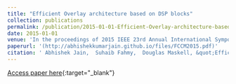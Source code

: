```yaml
---
title: "Efficient Overlay architecture based on DSP blocks"
collection: publications
permalink: /publication/2015-01-01-Efficient-Overlay-architecture-based-on-DSP-blocks
date: 2015-01-01
venue: 'In the proceedings of 2015 IEEE 23rd Annual International Symposium on Field-Programmable Custom Computing Machines'
paperurl: '(http://abhishekkumarjain.github.io/files/FCCM2015.pdf)'
citation: ' Abhishek Jain,  Suhaib Fahmy,  Douglas Maskell, &quot;Efficient Overlay architecture based on DSP blocks.&quot; In the proceedings of 2015 IEEE 23rd Annual International Symposium on Field-Programmable Custom Computing Machines, 2015.'
---
```

[Access paper here]((http://abhishekkumarjain.github.io/files/FCCM2015.pdf)){:target="_blank"}
